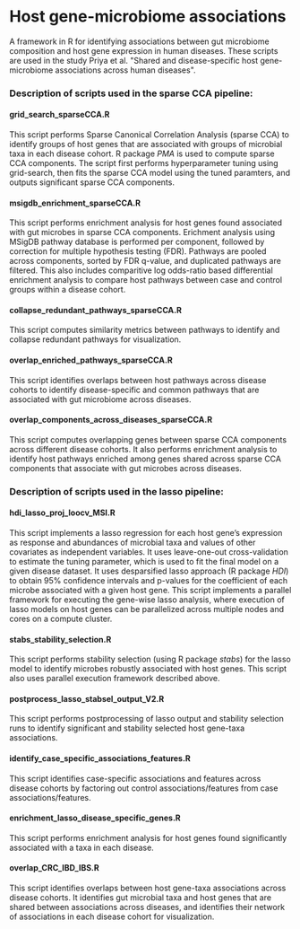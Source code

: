 # Host gene-microbiome associations
A framework in R for identifying associations between gut microbiome composition and host gene expression in human diseases. These scripts are used in the study Priya et al. "Shared and disease-specific host gene-microbiome associations across human diseases".

### Description of scripts used in the sparse CCA pipeline:

#### grid_search_sparseCCA.R
This script performs Sparse Canonical Correlation Analysis (sparse CCA) to identify groups of host genes that are associated with groups of microbial taxa in each disease cohort. R package _PMA_ is used to compute sparse CCA components. The script first performs hyperparameter tuning using grid-search, then fits the sparse CCA model using the tuned paramters, and outputs significant sparse CCA components. 

#### msigdb_enrichment_sparseCCA.R
This script performs enrichment analysis for host genes found associated with gut microbes in sparse CCA components. Erichment analysis using MSigDB pathway database is performed per component, followed by correction for multiple hypothesis testing (FDR). Pathways are pooled across components, sorted by FDR q-value, and duplicated pathways are filtered. This also includes comparitive log odds-ratio based differential enrichment analysis to compare host pathways between case and control groups within a disease cohort.

#### collapse_redundant_pathways_sparseCCA.R
This script computes similarity metrics between pathways to identify and collapse redundant pathways for visualization.

#### overlap_enriched_pathways_sparseCCA.R
This script identifies overlaps between host pathways across disease cohorts to identify disease-specific and common pathways that are associated with gut microbiome across diseases.

#### overlap_components_across_diseases_sparseCCA.R
This script computes overlapping genes between sparse CCA components across different disease cohorts. It also performs enrichment analysis to identify host pathways enriched among genes shared across sparse CCA components that associate with gut microbes across diseases.

### Description of scripts used in the lasso pipeline:

#### hdi_lasso_proj_loocv_MSI.R
This script implements a lasso regression for each host gene’s expression as response and abundances of microbial taxa and values of other covariates as independent variables. It uses leave-one-out cross-validation to estimate the tuning parameter, which is used to fit the final model on a given disease dataset. It uses desparsified lasso approach (R package _HDI_) to obtain 95% confidence intervals and p-values for the coefficient of each microbe associated with a given host gene. This script implements a parallel framework for executing the gene-wise lasso analysis, where execution of lasso models on host genes can be parallelized across multiple nodes and cores on a compute cluster.

#### stabs_stability_selection.R
This script performs stability selection (using R package _stabs_) for the lasso model to identify microbes robustly associated with host genes. This script also uses parallel execution framework described above.

#### postprocess_lasso_stabsel_output_V2.R
This script performs postprocessing of lasso output and stability selection runs to identify significant and stability selected host gene-taxa associations.

#### identify_case_specific_associations_features.R
This script identifies case-specific associations and features across disease cohorts by factoring out control associations/features from case associations/features.

#### enrichment_lasso_disease_specific_genes.R
This script performs enrichment analysis for host genes found significantly associated with a taxa in each disease.

#### overlap_CRC_IBD_IBS.R
This script identifies overlaps between host gene-taxa associations across disease cohorts. It identifies gut microbial taxa and host genes that are shared between associations across diseases, and identifies their network of associations in each disease cohort for visualization.

